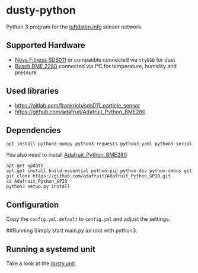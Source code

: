 # dusty-python

Python 3 program for the [luftdaten.info](http://luftdaten.info/) sensor network.


## Supported Hardware

* [Nova Fitness SDS011](http://aqicn.org/sensor/sds011/) or compatible connected via `ttyUSB` for dust
* [Bosch BME 2280](https://www.bosch-sensortec.com/bst/products/all_products/bme280) connected via I²C for temperature, humidity and pressure


## Used libraries

* https://gitlab.com/frankrich/sds011_particle_sensor
* https://github.com/adafruit/Adafruit_Python_BME280


## Dependencies

    apt install python3-numpy python3-requests python3-yaml python3-serial

You also need to install [Adafruit_Python_BME280](https://github.com/adafruit/Adafruit_Python_BME280):

    apt-get update
    apt-get install build-essential python-pip python-dev python-smbus git
    git clone https://github.com/adafruit/Adafruit_Python_GPIO.git
    cd Adafruit_Python_GPIO
    python3 setup.py install


## Configuration

Copy the `config.yml.default` to `config.yml` and adjust the settings.

##Running
Simply start main.py as root with python3.

## Running a systemd unit

Take a look at the [dusty.unit](contrib/dusty.unit).
